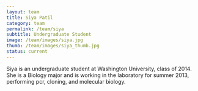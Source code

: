 ```yaml
---
layout: team
title: Siya Patil
category: team
permalink: /team/siya
subtitle: Undergraduate Student
image: /team/images/siya.jpg
thumb: /team/images/siya_thumb.jpg
status: current
---
```


Siya is an undergraduate student at Washington University, class of 2014. She is a Biology major and is working in the laboratory for summer 2013, performing pcr, cloning, and molecular biology.